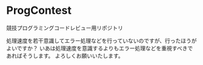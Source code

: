 # ProgContest
競技プログラミングコードレビュー用リポジトリ

処理速度を若干意識してエラー処理などを行っていないのですが、行ったほうがよいですか？
いあは処理速度を意識するよりもエラー処理などを重視すべきであればそうします。
よろしくお願いいたします。
